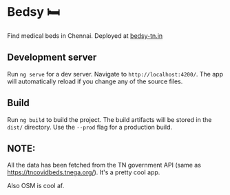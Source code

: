 # Bedsy 🛏️

Find medical beds in Chennai. Deployed at [bedsy-tn.in](https://bedsy-tn.in/)

## Development server

Run `ng serve` for a dev server. Navigate to `http://localhost:4200/`. The app will automatically reload if you change any of the source files.

## Build

Run `ng build` to build the project. The build artifacts will be stored in the `dist/` directory. Use the `--prod` flag for a production build.

## NOTE:

All the data has been fetched from the TN government API (same as https://tncovidbeds.tnega.org/). It's a pretty cool app.

Also OSM is cool af.
